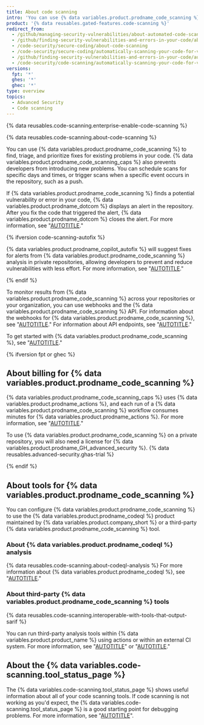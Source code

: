 ```yaml
---
title: About code scanning
intro: 'You can use {% data variables.product.prodname_code_scanning %} to find security vulnerabilities and errors in the code for your project on {% data variables.product.prodname_dotcom %}.'
product: '{% data reusables.gated-features.code-scanning %}'
redirect_from:
  - /github/managing-security-vulnerabilities/about-automated-code-scanning
  - /github/finding-security-vulnerabilities-and-errors-in-your-code/about-code-scanning
  - /code-security/secure-coding/about-code-scanning
  - /code-security/secure-coding/automatically-scanning-your-code-for-vulnerabilities-and-errors/about-code-scanning
  - /github/finding-security-vulnerabilities-and-errors-in-your-code/automatically-scanning-your-code-for-vulnerabilities-and-errors/about-code-scanning
  - /code-security/code-scanning/automatically-scanning-your-code-for-vulnerabilities-and-errors/about-code-scanning
versions:
  fpt: '*'
  ghes: '*'
  ghec: '*'
type: overview
topics:
  - Advanced Security
  - Code scanning
---
```


{% data reusables.code-scanning.enterprise-enable-code-scanning %}

{% data reusables.code-scanning.about-code-scanning %}

You can use {% data variables.product.prodname_code_scanning %} to find, triage, and prioritize fixes for existing problems in your code. {% data variables.product.prodname_code_scanning_caps %} also prevents developers from introducing new problems. You can schedule scans for specific days and times, or trigger scans when a specific event occurs in the repository, such as a push.

If {% data variables.product.prodname_code_scanning %} finds a potential vulnerability or error in your code, {% data variables.product.prodname_dotcom %} displays an alert in the repository. After you fix the code that triggered the alert, {% data variables.product.prodname_dotcom %} closes the alert. For more information, see "[AUTOTITLE](/code-security/code-scanning/managing-code-scanning-alerts/resolving-code-scanning-alerts)."

{% ifversion code-scanning-autofix %}

{% data variables.product.prodname_copilot_autofix %} will suggest fixes for alerts from {% data variables.product.prodname_code_scanning %} analysis in private repositories, allowing developers to prevent and reduce vulnerabilities with less effort. For more information, see "[AUTOTITLE](/code-security/code-scanning/managing-code-scanning-alerts/responsible-use-autofix-code-scanning)."

{% endif %}

To monitor results from {% data variables.product.prodname_code_scanning %} across your repositories or your organization, you can use webhooks and the {% data variables.product.prodname_code_scanning %} API. For information about the webhooks for {% data variables.product.prodname_code_scanning %}, see
"[AUTOTITLE](/webhooks-and-events/webhooks/webhook-events-and-payloads#code_scanning_alert)." For information about API endpoints, see "[AUTOTITLE](/rest/code-scanning)."

To get started with {% data variables.product.prodname_code_scanning %}, see "[AUTOTITLE](/code-security/code-scanning/enabling-code-scanning/configuring-default-setup-for-code-scanning)."

{% ifversion fpt or ghec %}

## About billing for {% data variables.product.prodname_code_scanning %}

{% data variables.product.prodname_code_scanning_caps %} uses {% data variables.product.prodname_actions %}, and each run of a {% data variables.product.prodname_code_scanning %} workflow consumes minutes for {% data variables.product.prodname_actions %}. For more information, see "[AUTOTITLE](/billing/managing-billing-for-github-actions/about-billing-for-github-actions)."

To use {% data variables.product.prodname_code_scanning %} on a private repository, you will also need a license for {% data variables.product.prodname_GH_advanced_security %}. {% data reusables.advanced-security.ghas-trial %}

{% endif %}

## About tools for {% data variables.product.prodname_code_scanning %}

You can configure {% data variables.product.prodname_code_scanning %} to use the {% data variables.product.prodname_codeql %} product maintained by {% data variables.product.company_short %} or a third-party {% data variables.product.prodname_code_scanning %} tool.

### About {% data variables.product.prodname_codeql %} analysis

{% data reusables.code-scanning.about-codeql-analysis %} For more information about {% data variables.product.prodname_codeql %}, see "[AUTOTITLE](/code-security/code-scanning/introduction-to-code-scanning/about-code-scanning-with-codeql)."

### About third-party {% data variables.product.prodname_code_scanning %} tools

{% data reusables.code-scanning.interoperable-with-tools-that-output-sarif %}

You can run third-party analysis tools within {% data variables.product.product_name %} using actions or within an external CI system. For more information, see "[AUTOTITLE](/code-security/code-scanning/creating-an-advanced-setup-for-code-scanning/configuring-advanced-setup-for-code-scanning#configuring-code-scanning-using-third-party-actions)" or "[AUTOTITLE](/code-security/code-scanning/integrating-with-code-scanning/uploading-a-sarif-file-to-github)."

## About the {% data variables.code-scanning.tool_status_page %}

The {% data variables.code-scanning.tool_status_page %} shows useful information about all of your code scanning tools. If code scanning is not working as you'd expect, the {% data variables.code-scanning.tool_status_page %} is a good starting point for debugging problems. For more information, see "[AUTOTITLE](/code-security/code-scanning/managing-your-code-scanning-configuration/about-the-tool-status-page)".
